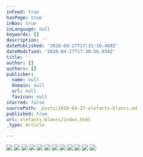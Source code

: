 ```yaml
---
inFeed: true
hasPage: true
inNav: true
inLanguage: null
keywords: []
description: ''
datePublished: '2016-04-27T17:31:16.469Z'
dateModified: '2016-04-27T17:30:56.934Z'
title: ''
author: []
authors: []
publisher:
  name: null
  domain: null
  url: null
  favicon: null
starred: false
sourcePath: _posts/2016-04-27-elefants-blancs.md
published: true
url: elefants-blancs/index.html
_type: Article

---
```

![](https://the-grid-user-content.s3-us-west-2.amazonaws.com/05ac93cc-6904-48c4-b2d3-95ac53e01afd.jpg)
![](https://the-grid-user-content.s3-us-west-2.amazonaws.com/ff32970a-256c-4da7-8376-db9753478e26.jpg)
![](https://the-grid-user-content.s3-us-west-2.amazonaws.com/90d2297d-822a-4a11-b5aa-a2d68221494d.jpg)
![](https://the-grid-user-content.s3-us-west-2.amazonaws.com/18758ff7-a312-4e1c-a491-29b4c92a5f14.jpg)
![](https://the-grid-user-content.s3-us-west-2.amazonaws.com/3c0802a5-487a-4ce8-90c7-fd68f5e9dfa6.jpg)
![](https://the-grid-user-content.s3-us-west-2.amazonaws.com/e3847c5c-e1f3-4d7e-809a-1d09c49f4dc4.jpg)
![](https://the-grid-user-content.s3-us-west-2.amazonaws.com/7506a9bd-1e80-4782-afad-ddb482db35e6.jpg)
![](https://the-grid-user-content.s3-us-west-2.amazonaws.com/342182bd-68e8-47ec-8c86-64358c08cb73.jpg)
![](https://the-grid-user-content.s3-us-west-2.amazonaws.com/b1605483-53ce-4416-9540-bfe6009873c5.jpg)
![](https://the-grid-user-content.s3-us-west-2.amazonaws.com/8c2c9594-e114-4483-be96-22c13e5a8648.jpg)
![](https://the-grid-user-content.s3-us-west-2.amazonaws.com/7d175b19-ae4b-4feb-a92e-dffe11beb8d6.jpg)
![](https://the-grid-user-content.s3-us-west-2.amazonaws.com/fe162ee7-9a8f-47f5-b39f-85c03e486a95.jpg)